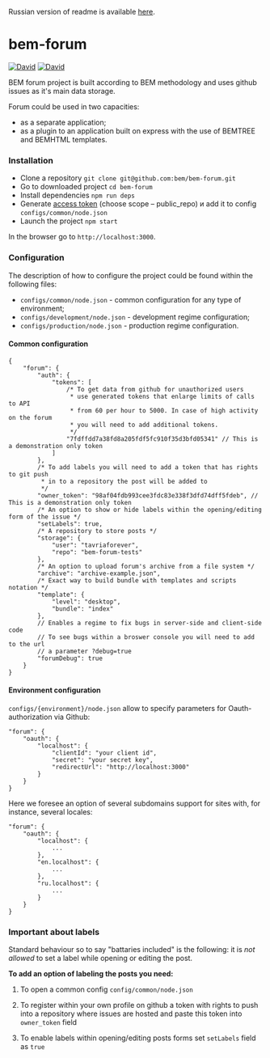 Russian version of readme is available [here](https://github.com/bem/bem-forum/blob/master/README.ru.md).

bem-forum
=========

[![David](https://img.shields.io/david/bem/bem-forum.svg)](https://david-dm.org/bem/bem-forum)
[![David](https://img.shields.io/david/dev/bem/bem-forum.svg)](https://david-dm.org/bem/bem-forum#info=devDependencies)

BEM forum project is built according to BEM methodology and uses github issues as it's main data storage.
 
Forum could be used in two capacities:

* as a separate application;
* as a plugin to an application built on express with the use of BEMTREE and BEMHTML templates.

### Installation

* Clone a repository `git clone git@github.com:bem/bem-forum.git`
* Go to downloaded project `cd bem-forum`
* Install dependencies `npm run deps`
* Generate [access token](https://help.github.com/articles/creating-an-access-token-for-command-line-use/) (choose scope – public_repo) и add it to config `configs/common/node.json`
* Launch the project `npm start`

In the browser go to `http://localhost:3000`.

### Configuration

The description of how to configure the project could be found within the following files:

* `configs/common/node.json` - common configuration for any type of environment;
* `configs/development/node.json` - development regime configuration;
* `configs/production/node.json` - production regime configuration.

#### Common configuration

```
{
    "forum": {
        "auth": {
            "tokens": [
                /* To get data from github for unauthorized users
                 * use generated tokens that enlarge limits of calls to API
                 * from 60 per hour to 5000. In case of high activity on the forum 
                 * you will need to add additional tokens.
                 */
                "7fdffdd7a38fd8a205fdf5fc910f35d3bfd05341" // This is a demonstration only token
            ]
        },
        /* To add labels you will need to add a token that has rights to git push
         * in to a repository the post will be added to
         */
        "owner_token": "98af04fdb993cee3fdc83e338f3dfd74dff5fdeb", // This is a demonstration only token
        /* An option to show or hide labels within the opening/editing form of the issue */
        "setLabels": true,
        /* A repository to store posts */
        "storage": {
            "user": "tavriaforever",
            "repo": "bem-forum-tests"
        },
        /* An option to upload forum's archive from a file system */
        "archive": "archive-example.json",
        /* Exact way to build bundle with templates and scripts notation */
        "template": {
            "level": "desktop",
            "bundle": "index"
        },
        // Enables a regime to fix bugs in server-side and client-side code
        // To see bugs within a broswer console you will need to add to the url 
        // a parameter ?debug=true
        "forumDebug": true
    }
}
```

#### Environment configuration

`configs/{environment}/node.json` allow to specify parameters for Oauth-authorization via Github:

```
"forum": {
    "oauth": {
        "localhost": {
            "clientId": "your client id",
            "secret": "your secret key",
            "redirectUrl": "http://localhost:3000"
        }
    }
}
```

Here we foresee an option of several subdomains support for sites with, for instance, several locales:

```
"forum": {
    "oauth": {
        "localhost": {
            ...
        },
        "en.localhost": {
            ...
        },
        "ru.localhost": {
            ...
        }
    }
}
```

### Important about labels

Standard behaviour so to say "battaries included" is the following: it is *not allowed* to set a label while opening or editing the post. 

**To add an option of labeling the posts you need:**

1) To open a common config `config/common/node.json`

2) To register within your own profile on github a token with rights to push into a repository where issues are hosted and paste this token into `owner_token` field

3) To enable labels within opening/editing posts forms set `setLabels` field as `true`
